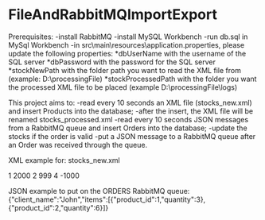 # FileAndRabbitMQImportExport
Prerequisites:
-install RabbitMQ
-install MySQL Workbench
-run db.sql in MySql Workbench
-in src\main\resources\application.properties, please update the following properties:
*dbUserName with the username of the SQL server
*dbPassword with the password for the SQL server
*stockNewPath with the folder path you want to read the XML file from (example: D:\\processingFile)
*stockProcessedPath with the folder you want the processed XML file to be placed (example D:\\processingFile\\logs)

This project aims to:
-read every 10 seconds an XML file (stocks_new.xml) and insert Products into the database;
-after the insert, the XML file will be renamed stocks_processed.xml
-read every 10 seconds JSON messages from a RabbitMQ queue and insert Orders into the database;
-update the stocks if the order is valid
-put a JSON message to a RabbitMQ queue after an Order was received through the queue.

XML example for: stocks_new.xml
<?xml version="1.0" encoding="UTF-8"?>
<stocks>
    <stock>
        <product_id>1</product_id>
        <quantity>2000</quantity>
    </stock>
    <stock>
        <product_id>2</product_id>
        <quantity>999</quantity>
    </stock>
    <stock>
        <product_id>4</product_id>
        <quantity>-1000</quantity>
    </stock>
</stocks>

JSON example to put on the ORDERS RabbitMQ queue:
{"client_name":"John","items":[{"product_id":1,"quantity":3},{"product_id":2,"quantity":6}]}
